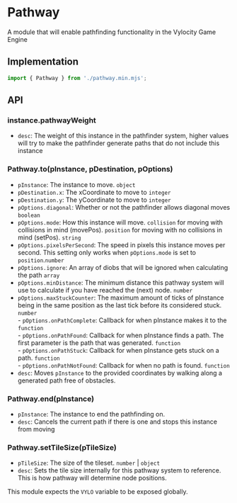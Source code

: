 # Pathway
A module that will enable pathfinding functionality in the Vylocity Game Engine   

## Implementation 

```js
import { Pathway } from './pathway.min.mjs';
```

## API   

###  instance.pathwayWeight   
   - `desc`: The weight of this instance in the pathfinder system, higher values will try to make the pathfinder generate paths that do not include this instance  

###  Pathway.to(pInstance, pDestination, pOptions) 
   - `pInstance`: The instance to move. `object`
   - `pDestination.x`: The xCoordinate to move to `integer`  
   - `pDestination.y`: The yCoordinate to move to `integer`  
   - `pOptions.diagonal`: Whether or not the pathfinder allows diagonal moves `boolean`  
   - `pOptions.mode`: How this instance will move. `collision` for moving with collisions in mind (movePos). `position` for moving with no collisions in mind (setPos). `string` 
   - `pOptions.pixelsPerSecond`: The speed in pixels this instance moves per second. This setting only works when `pOptions.mode` is set to `position`.`number`   
   - `pOptions.ignore`: An array of diobs that will be ignored when calculating the path `array`  
   - `pOptions.minDistance`: The minimum distance this pathway system will use to calculate if you have reached the (next) node. `number`  
   - `pOptions.maxStuckCounter`: The maximum amount of ticks of pInstance being in the same position as the last tick before its considered stuck. `number`  
	- `pOptions.onPathComplete`: Callback for when pInstance makes it to the `function`  
	- `pOptions.onPathFound`: Callback for when pInstance finds a path. The first parameter is the path that was generated. `function`  
	- `pOptions.onPathStuck`: Callback for when pInstance gets stuck on a path. `function`  
	- `pOptions.onPathNotFound`: Callback for when no path is found. `function`  
   - `desc`: Moves `pInstance` to the provided coordinates by walking along a generated path free of obstacles.

###  Pathway.end(pInstance)  
   - `pInstance`: The instance to end the pathfinding on.
   - `desc`: Cancels the current path if there is one and stops this instance from moving    
   
### Pathway.setTileSize(pTileSize)
  - `pTileSize`: The size of the tileset. `number` | `object`
  - `desc`: Sets the tile size internally for this pathway system to reference. This is how pathway will determine node positions.

This module expects the `VYLO` variable to be exposed globally.